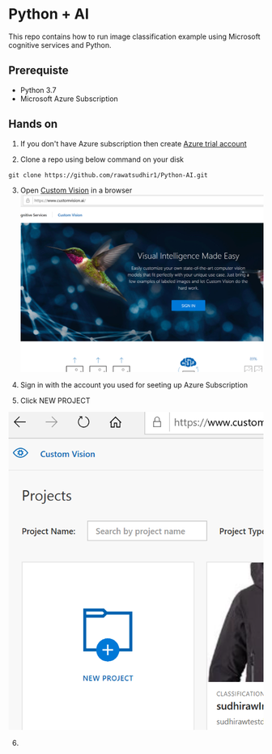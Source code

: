 # Python + AI
This repo contains how to run image classification example using Microsoft cognitive services  and Python. 


## Prerequiste
- Python 3.7
- Microsoft Azure Subscription


## Hands on

1. If you don't have Azure subscription then create [Azure trial account](https://azure.microsoft.com/en-us/free/?wt.mc_id=AID2463800_QSG_SCL_361865&ocid=AID2463800_QSG_SCL_361865&utm_medium=Owned%20%26%20Operated&utm_campaign=FY20_APAC_Dev%20Community_CFT_Internal%20Social)

2. Clone a repo using below command on your disk

```
git clone https://github.com/rawatsudhir1/Python-AI.git

```

3. Open [Custom Vision](https://www.customvision.ai/) in a browser
 ![SignIn](/HandsOnImages/0.png)


4. Sign in with the account you used for seeting up Azure Subscription

5. Click NEW PROJECT

 ![NewProject](/HandsOnImages/1.png)


6.  